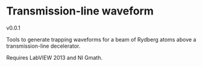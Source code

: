 # Transmission-line waveform

v0.0.1

Tools to generate trapping waveforms for a beam of Rydberg atoms above a transmission-line decelerator.

Requires LabVIEW 2013 and NI Gmath.

